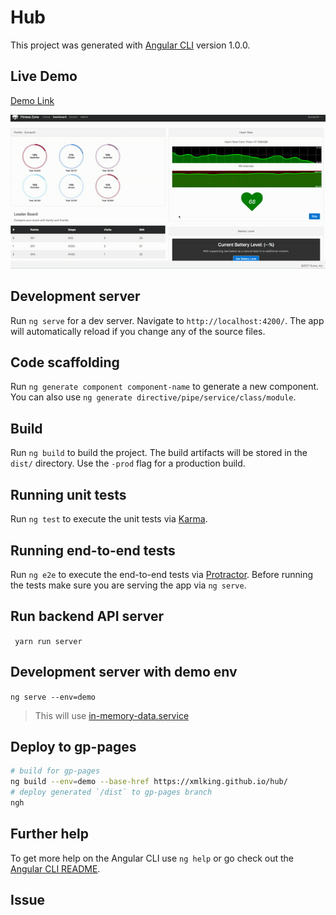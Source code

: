 # Hub

This project was generated with [Angular CLI](https://github.com/angular/angular-cli) version 1.0.0.

## Live Demo

[Demo Link](https://xmlking.github.io/hub/)

![alt text](screencast.gif "Click for Live Demo")

## Development server

Run `ng serve` for a dev server. Navigate to `http://localhost:4200/`. The app will automatically reload if you change any of the source files.

## Code scaffolding

Run `ng generate component component-name` to generate a new component. You can also use `ng generate directive/pipe/service/class/module`.

## Build

Run `ng build` to build the project. The build artifacts will be stored in the `dist/` directory. Use the `-prod` flag for a production build.

## Running unit tests

Run `ng test` to execute the unit tests via [Karma](https://karma-runner.github.io).

## Running end-to-end tests

Run `ng e2e` to execute the end-to-end tests via [Protractor](http://www.protractortest.org/).
Before running the tests make sure you are serving the app via `ng serve`.

## Run backend API server
` yarn run server`

## Development server with demo env
`ng serve --env=demo`
> This will use [in-memory-data.service](src/app/core/services/in-memory-data.service.ts)

## Deploy to gp-pages 
```bash 
# build for gp-pages 
ng build --env=demo --base-href https://xmlking.github.io/hub/
# deploy generated `/dist` to gp-pages branch
ngh
```

## Further help

To get more help on the Angular CLI use `ng help` or go check out the [Angular CLI README](https://github.com/angular/angular-cli/blob/master/README.md).


## Issue 
